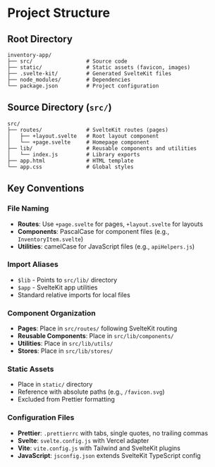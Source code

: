 # Project Structure

## Root Directory
```
inventory-app/
├── src/                 # Source code
├── static/              # Static assets (favicon, images)
├── .svelte-kit/         # Generated SvelteKit files
├── node_modules/        # Dependencies
└── package.json         # Project configuration
```

## Source Directory (`src/`)
```
src/
├── routes/              # SvelteKit routes (pages)
│   ├── +layout.svelte   # Root layout component
│   └── +page.svelte     # Homepage component
├── lib/                 # Reusable components and utilities
│   └── index.js         # Library exports
├── app.html             # HTML template
└── app.css              # Global styles
```

## Key Conventions

### File Naming
- **Routes**: Use `+page.svelte` for pages, `+layout.svelte` for layouts
- **Components**: PascalCase for component files (e.g., `InventoryItem.svelte`)
- **Utilities**: camelCase for JavaScript files (e.g., `apiHelpers.js`)

### Import Aliases
- `$lib` - Points to `src/lib/` directory
- `$app` - SvelteKit app utilities
- Standard relative imports for local files

### Component Organization
- **Pages**: Place in `src/routes/` following SvelteKit routing
- **Reusable Components**: Place in `src/lib/components/`
- **Utilities**: Place in `src/lib/utils/`
- **Stores**: Place in `src/lib/stores/`

### Static Assets
- Place in `static/` directory
- Reference with absolute paths (e.g., `/favicon.svg`)
- Excluded from Prettier formatting

### Configuration Files
- **Prettier**: `.prettierrc` with tabs, single quotes, no trailing commas
- **Svelte**: `svelte.config.js` with Vercel adapter
- **Vite**: `vite.config.js` with Tailwind and SvelteKit plugins
- **JavaScript**: `jsconfig.json` extends SvelteKit TypeScript config